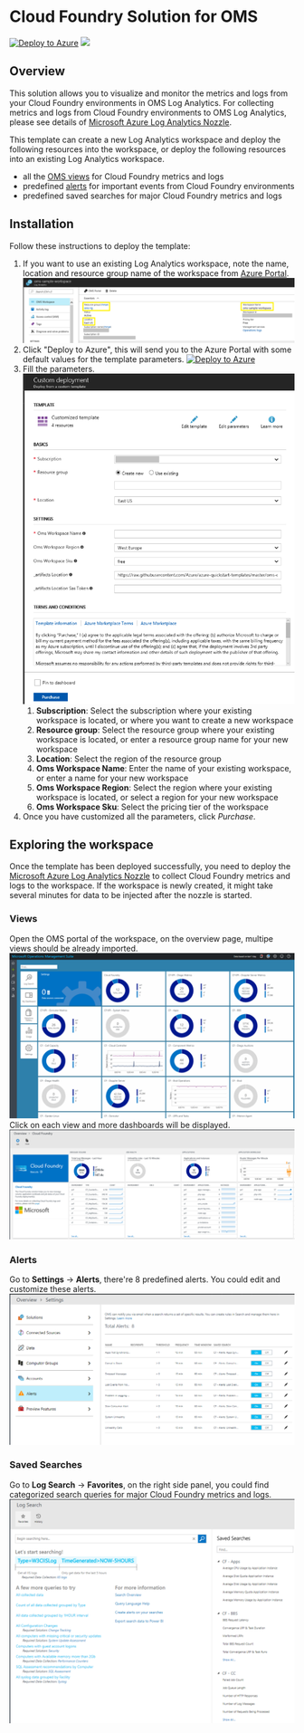# Cloud Foundry Solution for OMS

[![Deploy to Azure](http://azuredeploy.net/deploybutton.png)](https://portal.azure.com/#create/Microsoft.Template/uri/https%3A%2F%2Fraw.githubusercontent.com%2Fazure%2Fazure-quickstart-templates%2Fmaster%2Foms-cloudfoundry-solution%2F%2Fazuredeploy.json) 
<a href="http://armviz.io/#/?load=https%3A%2F%2Fraw.githubusercontent.com%2FAzure%2Fazure-quickstart-templates%2Fmaster%2Foms-cloudfoundry-solution%2Fazuredeploy.json" target="_blank">
    <img src="http://armviz.io/visualizebutton.png"/>
</a>

## Overview

This solution allows you to visualize and monitor the metrics and logs from your Cloud Foundry environments in OMS Log Analytics. For collecting metrics and logs from Cloud Foundry environments to OMS Log Analytics, please see details of [Microsoft Azure Log Analytics Nozzle](https://github.com/Azure/oms-log-analytics-firehose-nozzle).

This template can create a new Log Analytics workspace and deploy the following resources into the workspace, or deploy the following resources into an existing Log Analytics workspace.
* all the [OMS views](https://github.com/Azure/oms-log-analytics-firehose-nozzle/tree/master/docs/omsview) for Cloud Foundry metrics and logs
* predefined [alerts](https://github.com/Azure/oms-log-analytics-firehose-nozzle#2-create-alert-rules) for important events from Cloud Foundry environments
* predefined saved searches for major Cloud Foundry metrics and logs

## Installation

Follow these instructions to deploy the template:
1. If you want to use an existing Log Analytics workspace, note the name, location and resource group name of the workspace from [Azure Portal](https://portal.azure.com).
    ![alt text](images/workspace.png "workspace")
1. Click "Deploy to Azure", this will send you to the Azure Portal with some default values for the template parameters. 
    [![Deploy to Azure](http://azuredeploy.net/deploybutton.png)](https://portal.azure.com/#create/Microsoft.Template/uri/https%3A%2F%2Fraw.githubusercontent.com%2FAzure%2Fazure-quickstart-templates%2Fmaster%2Foms-cloudfoundry-solution%2Fazuredeploy.json)
1. Fill the parameters.
    ![alt text](images/deploy.png "deploy")
	1. **Subscription**: Select the subscription where your existing workspace is located, or where you want to create a new workspace
	1. **Resource group**: Select the resource group where your existing workspace is located, or enter a resource group name for your new workspace
	1. **Location**: Select the region of the resource group
	1. **Oms Workspace Name**: Enter the name of your existing workspace, or enter a name for your new workspace
	1. **Oms Workspace Region**: Select the region where your existing workspace is located, or select a region for your new workspace
	1. **Oms Workspace Sku**: Select the pricing tier of the workspace
1. Once you have customized all the parameters, click *Purchase*.

## Exploring the workspace
Once the template has been deployed successfully, you need to deploy the [Microsoft Azure Log Analytics Nozzle](https://github.com/Azure/oms-log-analytics-firehose-nozzle) to collect Cloud Foundry metrics and logs to the workspace. If the workspace is newly created, it might take several minutes for data to be injected after the nozzle is started.

### Views
Open the OMS portal of the workspace, on the overview page, multipe views should be already imported.
    ![alt text](images/overview.png "overview")
Click on each view and more dashboards will be displayed.
    ![alt text](images/view.png "view")

### Alerts
Go to **Settings** -> **Alerts**, there're 8 predefined alerts. You could edit and customize these alerts.
    ![alt text](images/alerts.png "alerts")

### Saved Searches
Go to **Log Search** -> **Favorites**, on the right side panel, you could find categorized search queries for major Cloud Foundry metrics and logs.
    ![alt text](images/savedSearches.png "savedsearch")
	